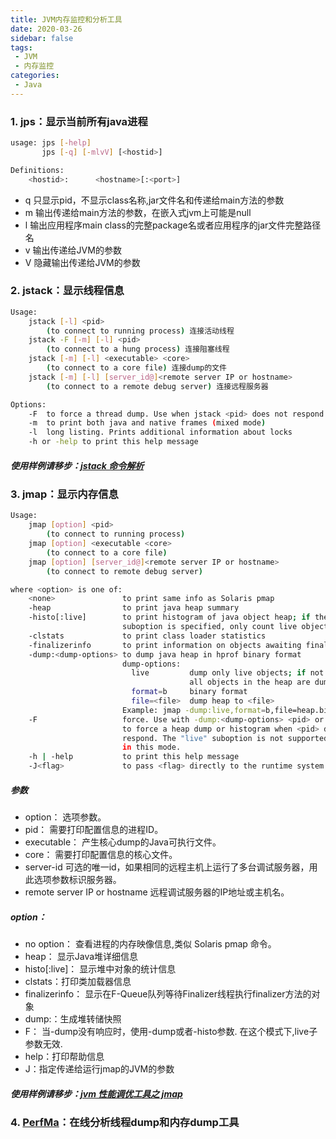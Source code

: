 ```yaml
---
title: JVM内存监控和分析工具
date: 2020-03-26
sidebar: false
tags:
 - JVM
 - 内存监控
categories:
 - Java
---
```


### 1. jps：显示当前所有java进程
```bash
usage: jps [-help]
       jps [-q] [-mlvV] [<hostid>]

Definitions:
    <hostid>:      <hostname>[:<port>]
```
- q 只显示pid，不显示class名称,jar文件名和传递给main方法的参数
- m 输出传递给main方法的参数，在嵌入式jvm上可能是null
- l 输出应用程序main class的完整package名或者应用程序的jar文件完整路径名
- v 输出传递给JVM的参数
- V 隐藏输出传递给JVM的参数

### 2. jstack：显示线程信息
```bash
Usage:
    jstack [-l] <pid>
        (to connect to running process) 连接活动线程
    jstack -F [-m] [-l] <pid>
        (to connect to a hung process) 连接阻塞线程
    jstack [-m] [-l] <executable> <core>
        (to connect to a core file) 连接dump的文件
    jstack [-m] [-l] [server_id@]<remote server IP or hostname>
        (to connect to a remote debug server) 连接远程服务器

Options:
    -F  to force a thread dump. Use when jstack <pid> does not respond (process is hung)
    -m  to print both java and native frames (mixed mode)
    -l  long listing. Prints additional information about locks
    -h or -help to print this help message
```
##### 使用样例请移步：[jstack 命令解析](https://www.jianshu.com/p/8d5782bc596e)

### 3. jmap：显示内存信息
```bash
Usage:
    jmap [option] <pid>
        (to connect to running process)
    jmap [option] <executable <core>
        (to connect to a core file)
    jmap [option] [server_id@]<remote server IP or hostname>
        (to connect to remote debug server)

where <option> is one of:
    <none>               to print same info as Solaris pmap
    -heap                to print java heap summary
    -histo[:live]        to print histogram of java object heap; if the "live"
                         suboption is specified, only count live objects
    -clstats             to print class loader statistics
    -finalizerinfo       to print information on objects awaiting finalization
    -dump:<dump-options> to dump java heap in hprof binary format
                         dump-options:
                           live         dump only live objects; if not specified,
                                        all objects in the heap are dumped.
                           format=b     binary format
                           file=<file>  dump heap to <file>
                         Example: jmap -dump:live,format=b,file=heap.bin <pid>
    -F                   force. Use with -dump:<dump-options> <pid> or -histo
                         to force a heap dump or histogram when <pid> does not
                         respond. The "live" suboption is not supported
                         in this mode.
    -h | -help           to print this help message
    -J<flag>             to pass <flag> directly to the runtime system
```

##### 参数
- option： 选项参数。
- pid： 需要打印配置信息的进程ID。
- executable： 产生核心dump的Java可执行文件。
- core： 需要打印配置信息的核心文件。
- server-id 可选的唯一id，如果相同的远程主机上运行了多台调试服务器，用此选项参数标识服务器。
- remote server IP or hostname 远程调试服务器的IP地址或主机名。
##### option：
- no option： 查看进程的内存映像信息,类似 Solaris pmap 命令。
- heap： 显示Java堆详细信息
- histo[:live]： 显示堆中对象的统计信息
- clstats：打印类加载器信息
- finalizerinfo： 显示在F-Queue队列等待Finalizer线程执行finalizer方法的对象
- dump:<dump-options>：生成堆转储快照
- F： 当-dump没有响应时，使用-dump或者-histo参数. 在这个模式下,live子参数无效.
- help：打印帮助信息
- J<flag>：指定传递给运行jmap的JVM的参数
##### 使用样例请移步：[jvm 性能调优工具之 jmap](https://www.jianshu.com/p/a4ad53179df3)

### 4. [PerfMa](https://console.perfma.com/)：在线分析线程dump和内存dump工具
